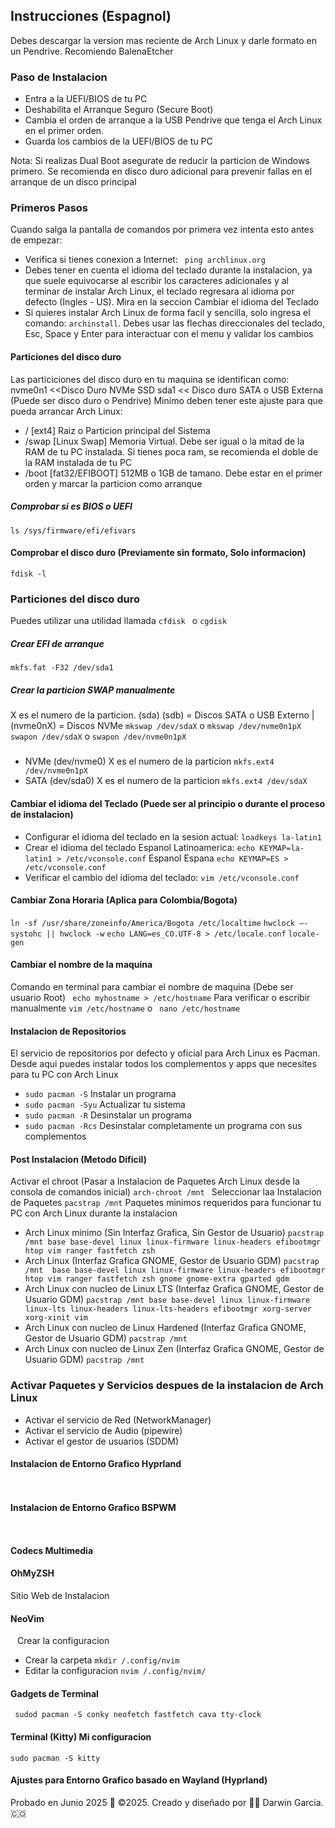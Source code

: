 ## Instrucciones (Espagnol)
Debes descargar la version mas reciente de Arch Linux y darle formato en un Pendrive. Recomiendo BalenaEtcher
### Paso de Instalacion
* Entra a la UEFI/BIOS de tu PC
* Deshabilita el Arranque Seguro (Secure Boot)
* Cambia el orden de arranque a la USB Pendrive que tenga el Arch Linux en el primer orden.
* Guarda los cambios de la UEFI/BIOS de tu PC

 Nota: Si realizas Dual Boot asegurate de reducir la particion de Windows primero. Se recomienda en disco duro adicional para prevenir fallas en el arranque de un disco principal

### Primeros Pasos

Cuando salga la pantalla de comandos por primera vez intenta esto antes de empezar:
* Verifica si tienes conexion a Internet: ` ping archlinux.org`
* Debes tener en cuenta el idioma del teclado durante la instalacion, ya que suele equivocarse al escribir los caracteres adicionales y al terminar de instalar Arch Linux, el teclado regresara al idioma por defecto (Ingles - US). Mira en la seccion Cambiar el idioma del Teclado
* Si quieres instalar Arch Linux de forma facil y sencilla, solo ingresa el comando: ` archinstall `. Debes usar las flechas direccionales del teclado, Esc, Space y Enter para interactuar con el menu y validar los cambios
  
#### Particiones del disco duro
Las particiciones del disco duro en tu maquina se identifican como:
nvme0n1 <<Disco Duro NVMe SSD
sda1 << Disco duro SATA o USB Externa (Puede ser disco duro o Pendrive)
Minimo deben tener este ajuste para que pueda arrancar Arch Linux:
* / [ext4] Raiz o Particion principal del Sistema
* /swap [Linux Swap] Memoria Virtual. Debe ser igual o la mitad de la RAM de tu PC instalada. Si tienes poca ram, se recomienda el doble de la RAM instalada de tu PC
* /boot [fat32/EFIBOOT] 512MB o 1GB de tamano. Debe estar en el primer orden y marcar la particion como arranque

##### Comprobar si es BIOS o UEFI
` ls /sys/firmware/efi/efivars `
#### Comprobar el disco duro (Previamente sin formato, Solo informacion)
` fdisk -l `

### Particiones del disco duro
Puedes utilizar una utilidad llamada `cfdisk `  o `cgdisk`

##### Crear EFI de arranque
` mkfs.fat -F32 /dev/sda1 `
##### Crear la particion SWAP manualmente
X es el numero de la particion. (sda) (sdb) = Discos SATA o USB Externo | (nvme0nX) = Discos NVMe
` mkswap /dev/sdaX ` o ` mkswap /dev/nvme0n1pX `
` swapon /dev/sdaX ` o ` swapon /dev/nvme0n1pX  `
##### 
* NVMe (dev/nvme0)
X es el numero de la particion
` mkfs.ext4 /dev/nvme0n1pX `
* SATA (dev/sda0)
X es el numero de la particion
` mkfs.ext4 /dev/sdaX `

#### Cambiar el idioma del Teclado (Puede ser al principio o durante el proceso de instalacion)
* Configurar el idioma del teclado en la sesion actual: ` loadkeys la-latin1 `
* Crear el idioma del teclado 
Espanol Latinoamerica: ` echo KEYMAP=la-latin1 > /etc/vconsole.conf `
Espanol Espana ` echo KEYMAP=ES > /etc/vconsole.conf `
* Verificar el cambio del idioma del teclado: `vim /etc/vconsole.conf  ` 

#### Cambiar Zona Horaria (Aplica para Colombia/Bogota)
` ln -sf /usr/share/zoneinfo/America/Bogota /etc/localtime `
` hwclock –-systohc || hwclock -w `
` echo LANG=es_CO.UTF-8 > /etc/locale.conf `
` locale-gen `
#### Cambiar el nombre de la maquina

Comando en terminal para cambiar el nombre de maquina (Debe ser usuario Root)
` echo myhostname > /etc/hostname`
Para verificar o escribir manualmente
` vim /etc/hostname ` o ` nano /etc/hostname`

#### Instalacion de Repositorios
El servicio de repositorios por defecto y oficial para Arch Linux es Pacman. Desde aqui puedes instalar todos los complementos y apps que necesites para tu PC con Arch Linux
* ` sudo pacman -S ` Instalar un programa
* ` sudo pacman -Syu ` Actualizar tu sistema 
* ` sudo pacman -R ` Desinstalar un programa
* ` sudo pacman -Rcs ` Desinstalar completamente un programa con sus complementos
#### Post Instalacion (Metodo Dificil)

Activar el chroot (Pasar a Instalacion de Paquetes Arch Linux desde la consola de comandos inicial)
` arch-chroot /mnt  `
Seleccionar laa Instalacion de Paquetes
` pacstrap /mnt `
Paquetes minimos requeridos para funcionar tu PC con Arch Linux durante la instalacion
* Arch Linux minimo (Sin Interfaz Grafica, Sin Gestor de Usuario)
` pacstrap /mnt base base-devel linux linux-firmware linux-headers efibootmgr htop vim ranger fastfetch zsh `
* Arch Linux (Interfaz Grafica GNOME, Gestor de Usuario GDM)
` pacstrap /mnt  base base-devel linux linux-firmware linux-headers efibootmgr htop vim ranger fastfetch zsh gnome gnome-extra gparted gdm `
* Arch Linux con nucleo de Linux LTS (Interfaz Grafica GNOME, Gestor de Usuario GDM)
` pacstrap /mnt base base-devel linux linux-firmware linux-lts linux-headers linux-lts-headers efibootmgr xorg-server xorg-xinit vim `
* Arch Linux con nucleo de Linux Hardened (Interfaz Grafica GNOME, Gestor de Usuario GDM)
` pacstrap /mnt  `
*  Arch Linux con nucleo de Linux Zen (Interfaz Grafica GNOME, Gestor de Usuario GDM)
` pacstrap /mnt  `

### Activar Paquetes y Servicios despues de la instalacion de Arch Linux
* Activar el servicio de Red (NetworkManager)
  ` `
* Activar el servicio de Audio (pipewire)
  ` `
* Activar el gestor de usuarios (SDDM)
  ` `

#### Instalacion de Entorno Grafico Hyprland
` ` 

#### Instalacion de Entorno Grafico BSPWM
` `

#### Codecs Multimedia

#### OhMyZSH
Sitio Web de Instalacion 

#### NeoVim
` ` 
Crear la configuracion
* Crear la carpeta `mkdir /.config/nvim `
* Editar la configuracion `nvim /.config/nvim/ `

#### Gadgets de Terminal
` sudod pacman -S conky neofetch fastfetch cava tty-clock`

#### Terminal (Kitty) Mi configuracion
` sudo pacman -S kitty ` 
#### Ajustes para Entorno Grafico basado en Wayland (Hyprland)


Probado en Junio 2025
🎯 ©2025. Creado y diseñado por 👨‍💻 Darwin Garcia. 🇨🇴
